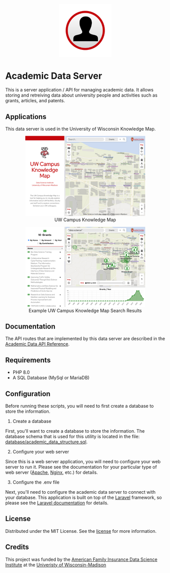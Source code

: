 <p align="center">
	<div align="center">
		<img src="./images/icon.svg" alt="Logo" style="width:33%">
	</div>
</p>

# Academic Data Server

This is a server application / API for managing academic data.  It allows storing and retreiving data about university people and activities such as grants, articles, and patents.

## Applications
This data server is used in the University of Wisconsin Knowledge Map.
<p align="center">
	<div align="center">
		<img src="./images/knowledge-map.png" alt="UW Campus Knowledge Map" style="width:75%">
		<div style="text-align:center">
			<label>UW Campus Knowledge Map</label>
		</div>
	</div>
</p>
<p align="center">
	<div align="center">
		<img src="./images/knowledge-map-grants.png" alt="UW Campus Knowledge Map Search Results" style="width:75%">
		<div style="text-align:center">
			<label>Example UW Campus Knowledge Map Search Results</label>
		</div>
	</div>
</p>

## Documentation
The API routes that are implemented by this data server are described in the
[Academic Data API Reference](docs/academic_data_api_reference.pdf).

## Requirements

- PHP 8.0
- A SQL Database (MySql or MariaDB)

## Configuration

Before running these scripts, you will need to first create a database to store the information.

1. Create a database

First, you'll want to create a database to store the information.  The database schema that is used for this utility is located in the file: [database/academic_data_structure.sql](database/academic_data_structure.sql).

2. Configure your web server

Since this is a web server application, you will need to configure your web server to run it.  Please see the documentation for your particular type of web server ([Apache](https://httpd.apache.org), [Nginx](https://www.nginx.com), etc.) for details.

3. Configure the .env file

Next, you'll need to configure the academic data server to connect with your database.  This application is built on top of the [Laravel](https://laravel.com) framework, so please see the [Laravel documentation](https://laravel.com/docs/10.x/configuration) for details.

<!-- LICENSE -->
## License

Distributed under the MIT License. See the [license](./LICENSE.txt) for more information.

## Credits

This project was funded by the [American Family Insurance Data Science Institute](https://datascience.wisc.edu) at the [Univeristy of Wisconsin-Madison](https://www.wisc.edu)
